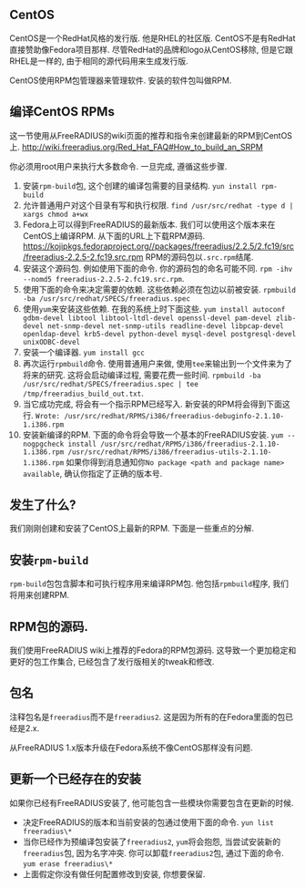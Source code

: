 ## CentOS
CentOS是一个RedHat风格的发行版. 他是RHEL的社区版. CentOS不是有RedHat直接赞助像Fedora项目那样. 尽管RedHat的品牌和logo从CentOS移除, 但是它跟RHEL是一样的, 由于相同的源代码用来生成发行版.

CentOS使用RPM包管理器来管理软件. 安装的软件包叫做RPM.

## 编译CentOS RPMs
这一节使用从FreeRADIUS的wiki页面的推荐和指令来创建最新的RPM到CentOS上. <http://wiki.freeradius.org/Red_Hat_FAQ#How_to_build_an_SRPM>

你必须用root用户来执行大多数命令. 一旦完成, 遵循这些步骤.

1. 安装`rpm-build`包, 这个创建的编译包需要的目录结构. `yun install rpm-build`
2. 允许普通用户对这个目录有写和执行权限. `find /usr/src/redhat -type d | xargs chmod a+wx`
3. Fedora上可以得到FreeRADIUS的最新版本. 我们可以使用这个版本来在CentOS上编译RPM. 从下面的URL上下载RPM源码. <https://kojipkgs.fedoraproject.org//packages/freeradius/2.2.5/2.fc19/src/freeradius-2.2.5-2.fc19.src.rpm> RPM的源码包以`.src.rpm`结尾.
4. 安装这个源码包. 例如使用下面的命令. 你的源码包的命名可能不同. `rpm -ihv --nomd5 freeradius-2.2.5-2.fc19.src.rpm`.
5. 使用下面的命令来决定需要的依赖. 这些依赖必须在包边以前被安装. `rpmbuild -ba /usr/src/redhat/SPECS/freeradius.spec`
6. 使用`yum`来安装这些依赖. 在我的系统上时下面这些. `yum install autoconf gdbm-devel libtool libtool-ltdl-devel openssl-devel pam-devel zlib-devel net-snmp-devel net-snmp-utils readline-devel libpcap-devel openldap-devel krb5-devel python-devel mysql-devel postgresql-devel unixODBC-devel`
7. 安装一个编译器. `yum install gcc`
8. 再次运行`rpmbuild`命令. 使用普通用户来做, 使用`tee`来输出到一个文件来为了将来的研究. 这将会启动编译过程, 需要花费一些时间. `rpmbuild -ba /usr/src/redhat/SPECS/freeradius.spec | tee /tmp/freeradius_build_out.txt`.
9. 当它成功完成, 将会有一个指示RPM已经写入. 新安装的RPM将会得到下面这行. `Wrote: /usr/src/redhat/RPMS/i386/freeradius-debuginfo-2.1.10-1.i386.rpm`
10. 安装新编译的RPM. 下面的命令将会导致一个基本的FreeRADIUS安装. `yum --nogpgcheck install /usr/src/redhat/RPMS/i386/freeradius-2.1.10-1.i386.rpm /usr/src/redhat/RPMS/i386/freeradius-utils-2.1.10-1.i386.rpm` 如果你得到消息通知你`No package <path and package name> available`, 确认你指定了正确的版本号.

## 发生了什么?
我们刚刚创建和安装了CentOS上最新的RPM. 下面是一些重点的分解.

## 安装`rpm-build`
`rpm-build`包包含脚本和可执行程序用来编译RPM包. 他包括`rpmbuild`程序, 我们将用来创建RPM.

## RPM包的源码.
我们使用FreeRADIUS wiki上推荐的Fedora的RPM包源码. 这导致一个更加稳定和更好的包工作集合, 已经包含了发行版相关的tweak和修改.

## 包名
注释包名是`freeradius`而不是`freeradius2`. 这是因为所有的在Fedora里面的包已经是2.x.

从FreeRADIUS 1.x版本升级在Fedora系统不像CentOS那样没有问题.

## 更新一个已经存在的安装
如果你已经有FreeRADIUS安装了, 他可能包含一些模块你需要包含在更新的时候.
* 决定FreeRADIUS的版本和当前安装的包通过使用下面的命令. `yun list freeradius\*`
* 当你已经作为预编译包安装了`freeradius2`, `yum`将会抱怨, 当尝试安装新的`freeradius`包, 因为名字冲突. 你可以卸载`freeradius2`包, 通过下面的命令. `yum erase freeradius\*`
* 上面假定你没有做任何配置修改到安装, 你想要保留.
